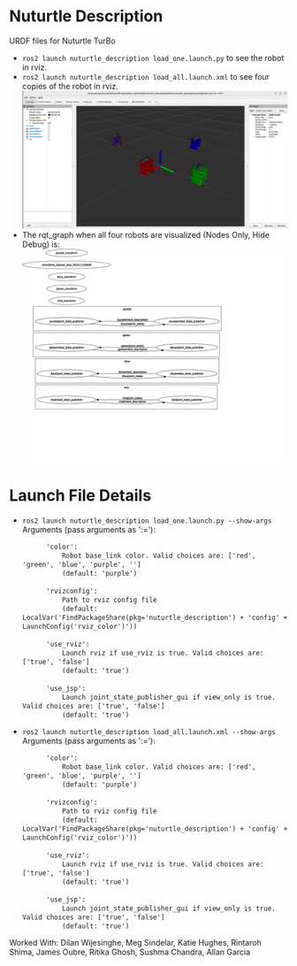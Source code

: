 # Nuturtle  Description
URDF files for Nuturtle TurBo
* `ros2 launch nuturtle_description load_one.launch.py` to see the robot in rviz.
* `ros2 launch nuturtle_description load_all.launch.xml` to see four copies of the robot in rviz.
![](images/rviz.png)
* The rqt_graph when all four robots are visualized (Nodes Only, Hide Debug) is:
![](images/rqt_graph.svg)
# Launch File Details
* `ros2 launch nuturtle_description load_one.launch.py --show-args`
        Arguments (pass arguments as '<name>:=<value>'):

            'color':
                Robot base_link color. Valid choices are: ['red', 'green', 'blue', 'purple', '']
                (default: 'purple')

            'rvizconfig':
                Path to rviz config file
                (default: LocalVar('FindPackageShare(pkg='nuturtle_description') + 'config' + LaunchConfig('rviz_color')'))

            'use_rviz':
                Launch rviz if use_rviz is true. Valid choices are: ['true', 'false']
                (default: 'true')

            'use_jsp':
                Launch joint_state_publisher_gui if view_only is true. Valid choices are: ['true', 'false']
                (default: 'true')

* `ros2 launch nuturtle_description load_all.launch.xml --show-args`
        Arguments (pass arguments as '<name>:=<value>'):

            'color':
                Robot base_link color. Valid choices are: ['red', 'green', 'blue', 'purple', '']
                (default: 'purple')

            'rvizconfig':
                Path to rviz config file
                (default: LocalVar('FindPackageShare(pkg='nuturtle_description') + 'config' + LaunchConfig('rviz_color')'))

            'use_rviz':
                Launch rviz if use_rviz is true. Valid choices are: ['true', 'false']
                (default: 'true')

            'use_jsp':
                Launch joint_state_publisher_gui if view_only is true. Valid choices are: ['true', 'false']
                (default: 'true')

Worked With: Dilan Wijesinghe, Meg Sindelar, Katie Hughes, Rintaroh Shima, James Oubre, Ritika Ghosh, Sushma Chandra, Allan Garcia